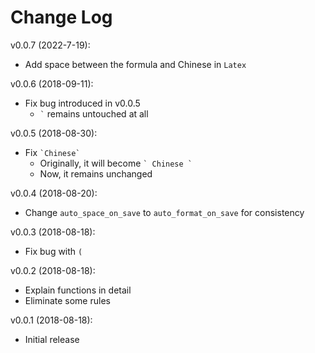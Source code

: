 # Change Log
v0.0.7 (2022-7-19):

- Add space between the formula and Chinese in `Latex`

v0.0.6 (2018-09-11):

- Fix bug introduced in v0.0.5
	- `` ` `` remains untouched at all

v0.0.5 (2018-08-30):

- Fix `` `Chinese` ``
	- Originally, it will become `` ` Chinese ` ``
	- Now, it remains unchanged

v0.0.4 (2018-08-20):

- Change `auto_space_on_save` to `auto_format_on_save` for consistency

v0.0.3 (2018-08-18):

- Fix bug with `(`

v0.0.2 (2018-08-18):

- Explain functions in detail
- Eliminate some rules

v0.0.1 (2018-08-18):

- Initial release